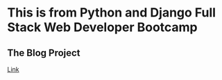 # This is from Python and Django Full Stack Web Developer Bootcamp

## The Blog Project

[Link](https://www.youtube.com/playlist?list=PLfSqOOB2nas-v30JUF2mrZZeUph93XuHt)